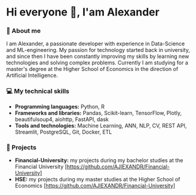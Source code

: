# Hi everyone 👋, I'am Alexander

### 🚀 About me

I am Alexander, a passionate developer with experience in Data-Science and ML-engineering. My passion for technology started back in university, and since then I have been constantly improving my skills by learning new technologies and solving complex problems. Currently I am studying for a master's degree at the Higher School of Economics in the direction of Artificial Intelligence.

### 💻 My technical skills

- **Programming languages:** Python, R
- **Frameworks and libraries:** Pandas, Scikit-learn, TensorFlow, Plotly, beautifulsoup4, aiohttp, FastAPI, dask
- **Tools and technologies:** Machine Learning, ANN, NLP, CV, REST API, Streamlit, PostgreSQL, Git, Docker, ETL

### 🎯 Projects

- **Financial-University:** my projects during my bachelor studies at the Financial University [https://github.com/AJlEXANDR/Financial-University]
- **HSE:** my projects during my master studies at the Higher School of Economics [https://github.com/AJlEXANDR/Financial-University]
